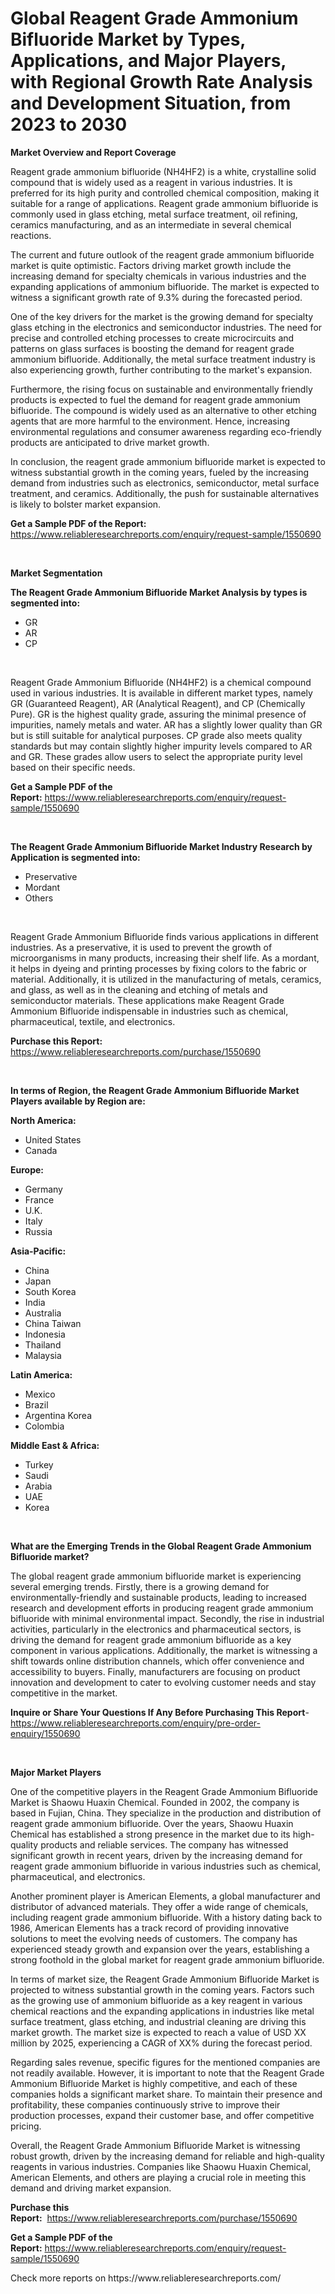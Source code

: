 <p><h1>Global Reagent Grade Ammonium Bifluoride Market by Types, Applications, and Major Players, with Regional Growth Rate Analysis and Development Situation, from 2023 to 2030</h1></p><p><strong>Market Overview and Report Coverage</strong></p>
<p><p>Reagent grade ammonium bifluoride (NH4HF2) is a white, crystalline solid compound that is widely used as a reagent in various industries. It is preferred for its high purity and controlled chemical composition, making it suitable for a range of applications. Reagent grade ammonium bifluoride is commonly used in glass etching, metal surface treatment, oil refining, ceramics manufacturing, and as an intermediate in several chemical reactions.</p><p>The current and future outlook of the reagent grade ammonium bifluoride market is quite optimistic. Factors driving market growth include the increasing demand for specialty chemicals in various industries and the expanding applications of ammonium bifluoride. The market is expected to witness a significant growth rate of 9.3% during the forecasted period.</p><p>One of the key drivers for the market is the growing demand for specialty glass etching in the electronics and semiconductor industries. The need for precise and controlled etching processes to create microcircuits and patterns on glass surfaces is boosting the demand for reagent grade ammonium bifluoride. Additionally, the metal surface treatment industry is also experiencing growth, further contributing to the market's expansion.</p><p>Furthermore, the rising focus on sustainable and environmentally friendly products is expected to fuel the demand for reagent grade ammonium bifluoride. The compound is widely used as an alternative to other etching agents that are more harmful to the environment. Hence, increasing environmental regulations and consumer awareness regarding eco-friendly products are anticipated to drive market growth.</p><p>In conclusion, the reagent grade ammonium bifluoride market is expected to witness substantial growth in the coming years, fueled by the increasing demand from industries such as electronics, semiconductor, metal surface treatment, and ceramics. Additionally, the push for sustainable alternatives is likely to bolster market expansion.</p></p>
<p><strong>Get a Sample PDF of the Report:</strong> <a href="https://www.reliableresearchreports.com/enquiry/request-sample/1550690">https://www.reliableresearchreports.com/enquiry/request-sample/1550690</a></p>
<p>&nbsp;</p>
<p><strong>Market Segmentation</strong></p>
<p><strong>The Reagent Grade Ammonium Bifluoride Market Analysis by types is segmented into:</strong></p>
<p><ul><li>GR</li><li>AR</li><li>CP</li></ul></p>
<p>&nbsp;</p>
<p><p>Reagent Grade Ammonium Bifluoride (NH4HF2) is a chemical compound used in various industries. It is available in different market types, namely GR (Guaranteed Reagent), AR (Analytical Reagent), and CP (Chemically Pure). GR is the highest quality grade, assuring the minimal presence of impurities, namely metals and water. AR has a slightly lower quality than GR but is still suitable for analytical purposes. CP grade also meets quality standards but may contain slightly higher impurity levels compared to AR and GR. These grades allow users to select the appropriate purity level based on their specific needs.</p></p>
<p><strong>Get a Sample PDF of the Report:</strong>&nbsp;<a href="https://www.reliableresearchreports.com/enquiry/request-sample/1550690">https://www.reliableresearchreports.com/enquiry/request-sample/1550690</a></p>
<p>&nbsp;</p>
<p><strong>The Reagent Grade Ammonium Bifluoride Market Industry Research by Application is segmented into:</strong></p>
<p><ul><li>Preservative</li><li>Mordant</li><li>Others</li></ul></p>
<p>&nbsp;</p>
<p><p>Reagent Grade Ammonium Bifluoride finds various applications in different industries. As a preservative, it is used to prevent the growth of microorganisms in many products, increasing their shelf life. As a mordant, it helps in dyeing and printing processes by fixing colors to the fabric or material. Additionally, it is utilized in the manufacturing of metals, ceramics, and glass, as well as in the cleaning and etching of metals and semiconductor materials. These applications make Reagent Grade Ammonium Bifluoride indispensable in industries such as chemical, pharmaceutical, textile, and electronics.</p></p>
<p><strong>Purchase this Report:</strong>&nbsp; <a href="https://www.reliableresearchreports.com/purchase/1550690">https://www.reliableresearchreports.com/purchase/1550690</a></p>
<p>&nbsp;</p>
<p><strong>In terms of Region, the Reagent Grade Ammonium Bifluoride Market Players available by Region are:</strong></p>
<p>
    <p> <strong> North America: </strong>
        <ul>
            <li>United States</li>
            <li>Canada</li>
        </ul>
        </p> 
    <p> <strong> Europe: </strong>
        <ul>
            <li>Germany</li>
            <li>France</li>
            <li>U.K.</li>
            <li>Italy</li>
            <li>Russia</li>
        </ul>
        </p> 
    <p> <strong> Asia-Pacific: </strong>
        <ul>
            <li>China</li>
            <li>Japan</li>
            <li>South Korea</li>
            <li>India</li>
            <li>Australia</li>
            <li>China Taiwan</li>
            <li>Indonesia</li>
            <li>Thailand</li>
            <li>Malaysia</li>
        </ul>
        </p> 
    <p> <strong> Latin America: </strong>
        <ul>
            <li>Mexico</li>
            <li>Brazil</li>
            <li>Argentina Korea</li>
            <li>Colombia</li>
        </ul>
        </p> 
    <p> <strong> Middle East & Africa: </strong>
        <ul>
            <li>Turkey</li>
            <li>Saudi</li>
            <li>Arabia</li>
            <li>UAE</li>
            <li>Korea</li>
        </ul>
    </p>
    </p>
<p>&nbsp;</p>
<p><strong>What are the Emerging Trends in the Global Reagent Grade Ammonium Bifluoride market?</strong></p>
<p><p>The global reagent grade ammonium bifluoride market is experiencing several emerging trends. Firstly, there is a growing demand for environmentally-friendly and sustainable products, leading to increased research and development efforts in producing reagent grade ammonium bifluoride with minimal environmental impact. Secondly, the rise in industrial activities, particularly in the electronics and pharmaceutical sectors, is driving the demand for reagent grade ammonium bifluoride as a key component in various applications. Additionally, the market is witnessing a shift towards online distribution channels, which offer convenience and accessibility to buyers. Finally, manufacturers are focusing on product innovation and development to cater to evolving customer needs and stay competitive in the market.</p></p>
<p><strong>Inquire or Share Your Questions If Any Before Purchasing This Report</strong>- <a href="https://www.reliableresearchreports.com/enquiry/pre-order-enquiry/1550690">https://www.reliableresearchreports.com/enquiry/pre-order-enquiry/1550690</a></p>
<p>&nbsp;</p>
<p><strong>Major Market Players</strong></p>
<p><p>One of the competitive players in the Reagent Grade Ammonium Bifluoride Market is Shaowu Huaxin Chemical. Founded in 2002, the company is based in Fujian, China. They specialize in the production and distribution of reagent grade ammonium bifluoride. Over the years, Shaowu Huaxin Chemical has established a strong presence in the market due to its high-quality products and reliable services. The company has witnessed significant growth in recent years, driven by the increasing demand for reagent grade ammonium bifluoride in various industries such as chemical, pharmaceutical, and electronics.</p><p>Another prominent player is American Elements, a global manufacturer and distributor of advanced materials. They offer a wide range of chemicals, including reagent grade ammonium bifluoride. With a history dating back to 1986, American Elements has a track record of providing innovative solutions to meet the evolving needs of customers. The company has experienced steady growth and expansion over the years, establishing a strong foothold in the global market for reagent grade ammonium bifluoride.</p><p>In terms of market size, the Reagent Grade Ammonium Bifluoride Market is projected to witness substantial growth in the coming years. Factors such as the growing use of ammonium bifluoride as a key reagent in various chemical reactions and the expanding applications in industries like metal surface treatment, glass etching, and industrial cleaning are driving this market growth. The market size is expected to reach a value of USD XX million by 2025, experiencing a CAGR of XX% during the forecast period.</p><p>Regarding sales revenue, specific figures for the mentioned companies are not readily available. However, it is important to note that the Reagent Grade Ammonium Bifluoride Market is highly competitive, and each of these companies holds a significant market share. To maintain their presence and profitability, these companies continuously strive to improve their production processes, expand their customer base, and offer competitive pricing.</p><p>Overall, the Reagent Grade Ammonium Bifluoride Market is witnessing robust growth, driven by the increasing demand for reliable and high-quality reagents in various industries. Companies like Shaowu Huaxin Chemical, American Elements, and others are playing a crucial role in meeting this demand and driving market expansion.</p></p>
<p><strong>Purchase this Report:</strong>&nbsp;&nbsp;<a href="https://www.reliableresearchreports.com/purchase/1550690">https://www.reliableresearchreports.com/purchase/1550690</a></p>
<p></p>
<p><strong>Get a Sample PDF of the Report:</strong>&nbsp;<a href="https://www.reliableresearchreports.com/enquiry/request-sample/1550690">https://www.reliableresearchreports.com/enquiry/request-sample/1550690</a></p>
<p>Check more reports on https://www.reliableresearchreports.com/</p>